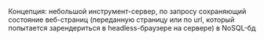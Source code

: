 Концепция: небольшой инструмент-сервер, по запросу сохраняющий состояние веб-страниц (переданную страницу или по url, который попытается зарендериться в headless-браузере на сервере) в NoSQL-бд
